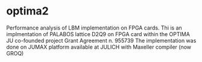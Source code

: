 # optima2
Performance analysis of LBM implementation on FPGA cards.
Thi is an implmentation of PALABOS lattice D2Q9 on FPGA card within the OPTIMA JU co-founded project Grant Agreement n. 955739
The implementation was done on JUMAX platform available at JULICH with Maxeller compiler (now GROQ) 
